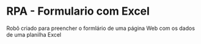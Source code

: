 # RPA - Formulario com Excel
 Robô criado para preencher o formlário de uma página Web com os dados de uma planilha Excel

